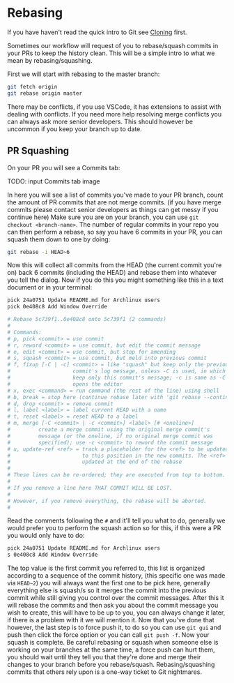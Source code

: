 # Rebasing

If you have haven't read the quick intro to Git see [Cloning](cloning.md) first.

Sometimes our workflow will request of you to rebase/squash commits in your PRs to keep the history clean. This will be a simple intro to what we mean by rebasing/squashing.

First we will start with rebasing to the master branch:
```sh
git fetch origin
git rebase origin master
```
There may be conflicts, if you use VSCode, it has extensions to assist with dealing with conflicts. If you need more help resolving merge conflicts you can always ask more senior developers. This should however be uncommon if you keep your branch up to date.

## PR Squashing

On your PR you will see a Commits tab:

TODO: input Commits tab image

In here you will see a list of commits you've made to your PR branch, count the amount of PR commits that are not merge commits. (if you have merge commits please contact senior developers as things can get messy if you continue here) Make sure you are on your branch, you can use `git checkout <branch-name>`. The number of regular commits in your repo you can then perform a rebase, so say you have 6 commits in your PR, you can squash them down to one by doing:
```sh
git rebase -i HEAD~6
```

Now this will collect all commits from the HEAD (the current commit you're on) back 6 commits (including the HEAD) and rebase them into whatever you tell the dialog. Now if you do this you might something like this in a text document or in your terminal:
```sh
pick 24a0751 Update README.md for Archlinux users
pick 0e408c8 Add Window Override

# Rebase 5c739f1..0e408c8 onto 5c739f1 (2 commands)
#
# Commands:
# p, pick <commit> = use commit
# r, reword <commit> = use commit, but edit the commit message
# e, edit <commit> = use commit, but stop for amending
# s, squash <commit> = use commit, but meld into previous commit
# f, fixup [-C | -c] <commit> = like "squash" but keep only the previous
#                    commit's log message, unless -C is used, in which case
#                    keep only this commit's message; -c is same as -C but
#                    opens the editor
# x, exec <command> = run command (the rest of the line) using shell
# b, break = stop here (continue rebase later with 'git rebase --continue')
# d, drop <commit> = remove commit
# l, label <label> = label current HEAD with a name
# t, reset <label> = reset HEAD to a label
# m, merge [-C <commit> | -c <commit>] <label> [# <oneline>]
#         create a merge commit using the original merge commit's
#         message (or the oneline, if no original merge commit was
#         specified); use -c <commit> to reword the commit message
# u, update-ref <ref> = track a placeholder for the <ref> to be updated
#                       to this position in the new commits. The <ref> is
#                       updated at the end of the rebase
#
# These lines can be re-ordered; they are executed from top to bottom.
#
# If you remove a line here THAT COMMIT WILL BE LOST.
#
# However, if you remove everything, the rebase will be aborted.
#
```
Read the comments following the `#` and it'll tell you what to do, generally we would prefer you to perform the squash action so for this, if this were a PR you would only have to do:
```sh
pick 24a0751 Update README.md for Archlinux users
s 0e408c8 Add Window Override
```
The top value is the first commit you referred to, this list is organized according to a sequence of the commit history, (this specific one was made via `HEAD~2`) you will always want the first one to be pick here, generally everything else is squash/s so it merges the commit into the previous commit while still giving you control over the commit messages. After this it will rebase the commits and then ask you about the commit message you wish to create, this will have to be up to you, you can always change it later, if there is a problem with it we will mention it. Now that you've done that however, the last step is to force push it, to do so you can use `git gui` and push then click the force option or you can call `git push -f`. Now your squash is complete. Be careful rebasing or squash when someone else is working on your branches at the same time, a force push can hurt them, you should wait until they tell you that they're done and merge their changes to your branch before you rebase/squash. Rebasing/squashing commits that others rely upon is a one-way ticket to Git nightmares.